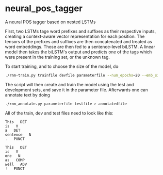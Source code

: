 # neural_pos_tagger
A neural POS tagger based on nested LSTMs

First, two LSTMs tage word prefixes and suffixes as their respective inputs, creating a context-aware vector representation for each position. 
The tensors of the prefixes and suffixes are then concatenated and treated as word embeddings. 
Those are then fed to a sentence-level biLSTM. A linear model then takes the biLSTM's output and predicts one of the tags which were present in the training set, or the unknown tag. 

To start training, and to choose the size of the model, do 

```bash
./rnn-train.py trainfile devfile parameterfile --num_epochs=20 --emb_size=100 --char_rnn_size=50 --word_rnn_size=50 --dropout_rate=0.05 --learning_rate=0.1 > basic_info.txt
```

The script will then create and train the model using the test and development sets, and save it in the parameter file. 
Afterwards one can annotate text by doing 

```bash
./rnn_annotate.py parameterfile testfile > annotatedfile
```

All of the train, dev and test files need to look like this:

```
This   DET
is   V
a   DET
sentence   N
.   PUNCT

This   DET
is   V
one   N
as   COMP
well   ADV
!   PUNCT
```
